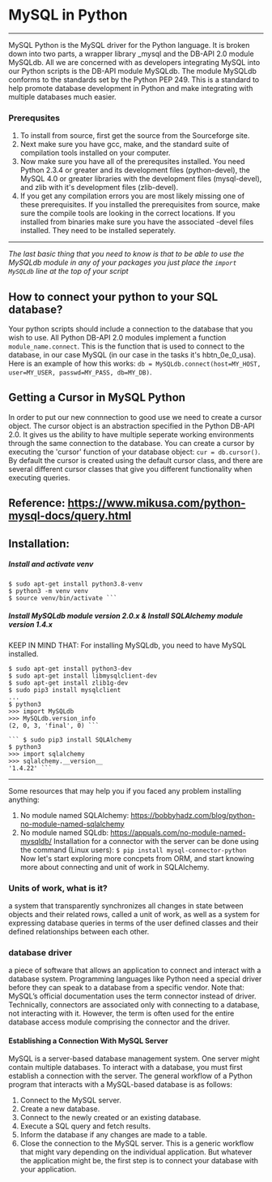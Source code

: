 # MySQL in Python #
---
MySQL Python is the MySQL driver for the Python language. It is broken down into two parts, a wrapper library _mysql and the DB-API 2.0 module MySQLdb. All we are concerned with as developers integrating MySQL into our Python scripts is the DB-API module MySQLdb.
The module MySQLdb conforms to the standards set by the Python PEP 249. This is a standard to help promote database development in Python and make integrating with multiple databases much easier.
### Prerequsites ###
1. To install from source, first get the source from the Sourceforge site. 
2. Next make sure you have gcc, make, and the standard suite of compilation tools installed on your computer.
3. Now make sure you have all of the prerequsites installed. You need Python 2.3.4 or greater and its development files (python-devel), the MySQL 4.0 or greater libraries with the development files (mysql-devel), and zlib with it's development files (zlib-devel).
4. If you get any compilation errors you are most likely missing one of these prerequisites. If you installed the prerequisites from source, make sure the compile tools are looking in the correct locations. If you installed from binaries make sure you have the associated -devel files installed. They need to be installed seperately.
---
_The last basic thing that you need to know is that to be able to use the MySQLdb module in any of your packages you just place the ``` import MySQLdb ``` line at the top of your script_
## How to connect your python to your SQL database? ##
Your python scripts should include a connection to the database that you wish to use. All Python DB-API 2.0 modules implement a function ``` module_name.connect ```. This is the function that is used to connect to the database, in our case MySQL (in our case in the tasks it's hbtn_0e_0_usa).
Here is an example of how this works: ``` db = MySQLdb.connect(host=MY_HOST, user=MY_USER, passwd=MY_PASS, db=MY_DB) ```.
## Getting a Cursor in MySQL Python ##
In order to put our new connnection to good use we need to create a cursor object. The cursor object is an abstraction specified in the Python DB-API 2.0. It gives us the ability to have multiple seperate working environments through the same connection to the database. You can create a cursor by executing the 'cursor' function of your database object: ``` cur = db.cursor() ```. By default the cursor is created using the default cursor class, and there are several different cursor classes that give you different functionality when executing queries.

Reference: https://www.mikusa.com/python-mysql-docs/query.html
---
## Installation: ##
##### Install and activate venv #####

    $ sudo apt-get install python3.8-venv
    $ python3 -m venv venv
    $ source venv/bin/activate ```
##### Install MySQLdb module version 2.0.x & Install SQLAlchemy module version 1.4.x #####
KEEP IN MIND THAT: For installing MySQLdb, you need to have MySQL installed.

```
$ sudo apt-get install python3-dev
$ sudo apt-get install libmysqlclient-dev
$ sudo apt-get install zlib1g-dev
$ sudo pip3 install mysqlclient
...
$ python3
>>> import MySQLdb
>>> MySQLdb.version_info 
(2, 0, 3, 'final', 0) ```

``` $ sudo pip3 install SQLAlchemy
$ python3
>>> import sqlalchemy
>>> sqlalchemy.__version__ 
'1.4.22' ```
```
---
Some resources that may help you if you faced any problem installing anything:
1. No module named SQLAlchemy: https://bobbyhadz.com/blog/python-no-module-named-sqlalchemy
2. No module named SQLdb: https://appuals.com/no-module-named-mysqldb/
Installation for a connector with the server can be done using the command (Linux users):
``` $ pip install mysql-connector-python ```
Now let's start exploring more concpets from ORM, and start knowing more about connecting and unit of work in SQLAlchemy.
### Units of work, what is it? ###
a system that transparently synchronizes all changes in state between objects and their related rows, called a unit of work, as well as a system for expressing database queries in terms of the user defined classes and their defined relationships between each other.

### database driver ###
a piece of software that allows an application to connect and interact with a database system. Programming languages like Python need a special driver before they can speak to a database from a specific vendor. Note that: MySQL’s official documentation uses the term connector instead of driver. Technically, connectors are associated only with connecting to a database, not interacting with it. However, the term is often used for the entire database access module comprising the connector and the driver.
#### Establishing a Connection With MySQL Server ####
MySQL is a server-based database management system. One server might contain multiple databases. To interact with a database, you must first establish a connection with the server. The general workflow of a Python program that interacts with a MySQL-based database is as follows:
1. Connect to the MySQL server.
2. Create a new database.
3. Connect to the newly created or an existing database.
4. Execute a SQL query and fetch results.
5. Inform the database if any changes are made to a table.
6. Close the connection to the MySQL server.
This is a generic workflow that might vary depending on the individual application. But whatever the application might be, the first step is to connect your database with your application.
